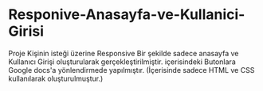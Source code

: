 # Responive-Anasayfa-ve-Kullanici-Girisi
Proje Kişinin isteği üzerine Responsive Bir şekilde sadece anasayfa ve Kullanıcı Girişi oluşturularak gerçekleştirilmiştir. içerisindeki Butonlara Google docs'a yönlendirmede yapılmıştır. (İçerisinde sadece HTML ve CSS kullanılarak oluşturulmuştur.)
